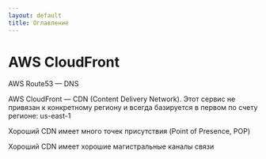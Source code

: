 ```yaml
---
layout: default
title: Оглавление
---
```


# AWS CloudFront

AWS Route53 — DNS

AWS CloudFront — CDN (Content Delivery Network). Этот сервис не привязан к конкретному региону и всегда базируется в первом по счету регионе: us-east-1

Хороший CDN имеет много точек присутствия (Point of Presence, POP)

Хороший CDN имеет хорошие магистральные каналы связи
